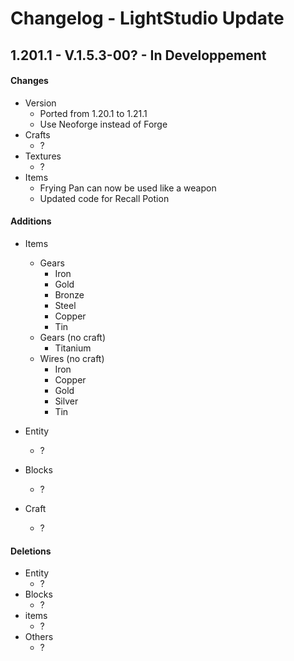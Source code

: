 # Changelog - LightStudio Update

## 1.201.1 -  V.1.5.3-00? - In Developpement

#### Changes
   - Version
      - Ported from 1.20.1 to 1.21.1
      - Use Neoforge instead of Forge
   - Crafts
      - ?
   - Textures
      - ?
   - Items
      - Frying Pan can now be used like a weapon 
      - Updated code for Recall Potion

#### Additions
   - Items
      - Gears
         - Iron
         - Gold
         - Bronze
         - Steel
         - Copper
         - Tin
      - Gears (no craft)
         - Titanium
      - Wires (no craft)
         - Iron
         - Copper
         - Gold
         - Silver
         - Tin

   - Entity
      - ?
   - Blocks
      - ?
   - Craft
      - ?

#### Deletions
   - Entity   
      - ?
   - Blocks  
      - ?
   - items   
      - ?
   - Others
      - ?
